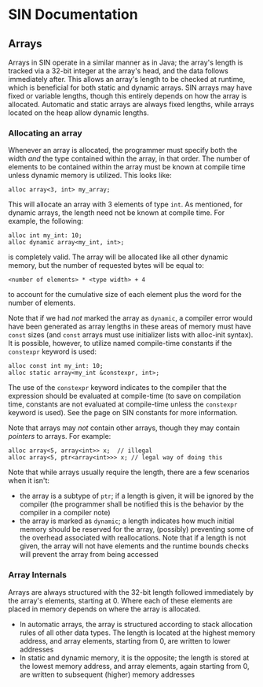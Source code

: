 # SIN Documentation

## Arrays

Arrays in SIN operate in a similar manner as in Java; the array's length is tracked via a 32-bit integer at the array's head, and the data follows immediately after. This allows an array's length to be checked at runtime, which is beneficial for both static and dynamic arrays. SIN arrays may have fixed or variable lengths, though this entirely depends on how the array is allocated. Automatic and static arrays are always fixed lengths, while arrays located on the heap allow dynamic lengths.

### Allocating an array

Whenever an array is allocated, the programmer must specify both the width _and_ the type contained within the array, in that order. The number of elements to be contained within the array must be known at compile time unless dynamic memory is utilized. This looks like:

    alloc array<3, int> my_array;

This will allocate an array with 3 elements of type `int`. As mentioned, for dynamic arrays, the length need not be known at compile time. For example, the following:

    alloc int my_int: 10;
    alloc dynamic array<my_int, int>;

is completely valid. The array will be allocated like all other dynamic memory, but the number of requested bytes will be equal to:

    <number of elements> * <type width> + 4

to account for the cumulative size of each element plus the word for the number of elements.

Note that if we had _not_ marked the array as `dynamic`, a compiler error would have been generated as array lengths in these areas of memory must have `const` sizes (and `const` arrays must use initializer lists with alloc-init syntax). It is possible, however, to utilize named compile-time constants if the `constexpr` keyword is used:

    alloc const int my_int: 10;
    alloc static array<my_int &constexpr, int>;

The use of the `constexpr` keyword indicates to the compiler that the expression should be evaluated at compile-time (to save on compilation time, constants are not evaluated at compile-time unless the `constexpr` keyword is used). See the page on SIN constants for more information.

Note that arrays may *not* contain other arrays, though they may contain *pointers* to arrays. For example:

    alloc array<5, array<int>> x;  // illegal
    alloc array<5, ptr<array<int>>> x; // legal way of doing this

Note that while arrays usually require the length, there are a few scenarios when it isn't:

* the array is a subtype of `ptr`; if a length is given, it will be ignored by the compiler (the programmer shall be notified this is the behavior by the compiler in a compiler note)
* the array is marked as `dynamic`; a length indicates how much initial memory should be reserved for the array, (possibly) preventing some of the overhead associated with reallocations. Note that if a length is not given, the array will not have elements and the runtime bounds checks will prevent the array from being accessed

### Array Internals

Arrays are always structured with the 32-bit length followed immediately by the array's elements, starting at 0. Where each of these elements are placed in memory depends on where the array is allocated.

* In automatic arrays, the array is structured according to stack allocation rules of all other data types. The length is located at the highest memory address, and array elements, starting from 0, are written to lower addresses
* In static and dynamic memory, it is the opposite; the length is stored at the lowest memory address, and array elements, again starting from 0, are written to subsequent (higher) memory addresses

